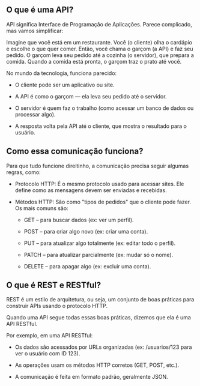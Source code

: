 ## O que é uma API?
API significa Interface de Programação de Aplicações. Parece complicado, mas vamos simplificar:

Imagine que você está em um restaurante. Você (o cliente) olha o cardápio e escolhe o que quer comer. Então, você chama o garçom (a API) e faz seu pedido. O garçom leva seu pedido até a cozinha (o servidor), que prepara a comida. Quando a comida está pronta, o garçom traz o prato até você.

No mundo da tecnologia, funciona parecido:

- O cliente pode ser um aplicativo ou site.

- A API é como o garçom — ela leva seu pedido até o servidor.

- O servidor é quem faz o trabalho (como acessar um banco de dados ou processar algo).

- A resposta volta pela API até o cliente, que mostra o resultado para o usuário.

## Como essa comunicação funciona?
Para que tudo funcione direitinho, a comunicação precisa seguir algumas regras, como:

- Protocolo HTTP: É o mesmo protocolo usado para acessar sites. Ele define como as mensagens devem ser enviadas e recebidas.

- Métodos HTTP: São como "tipos de pedidos" que o cliente pode fazer. Os mais comuns são:

  - GET – para buscar dados (ex: ver um perfil).

  - POST – para criar algo novo (ex: criar uma conta).

  - PUT – para atualizar algo totalmente (ex: editar todo o perfil).

  - PATCH – para atualizar parcialmente (ex: mudar só o nome).

  - DELETE – para apagar algo (ex: excluir uma conta).

## O que é REST e RESTful?
REST é um estilo de arquitetura, ou seja, um conjunto de boas práticas para construir APIs usando o protocolo HTTP.

Quando uma API segue todas essas boas práticas, dizemos que ela é uma API RESTful.

Por exemplo, em uma API RESTful:

- Os dados são acessados por URLs organizadas (ex: /usuarios/123 para ver o usuário com ID 123).

- As operações usam os métodos HTTP corretos (GET, POST, etc.).

- A comunicação é feita em formato padrão, geralmente JSON.